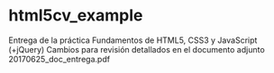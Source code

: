 # html5cv_example
Entrega de la práctica Fundamentos de HTML5, CSS3 y JavaScript (+jQuery) 
Cambios para revisión detallados en el documento adjunto 20170625_doc_entrega.pdf

